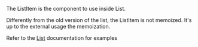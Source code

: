 The ListItem is the component to use inside List.

Differently from the old version of the list, the ListItem is not memoized.
It's up to the external usage the memoization.

Refer to the [List](#/Components/Data%20display/List) documentation for examples
